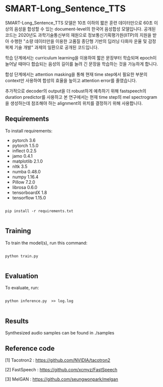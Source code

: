 # SMART-Long_Sentence_TTS

SMART-Long_Sentence_TTS 모델은 10초 이하의 짧은 훈련 데이터만으로 60초 이상의 음성을 합성할 수 있는 document-level의 한국어 음성합성 모델입니다.
공개된 코드는 2020년도 과학기술통신부의 재원으로 정보통신기획평가원(IITP)의 지원을 받아 수행한 "소량 데이터만을 이용한 고품질 종단형 기반의 딥러닝 다화자 운율 및 감정 복제 기술 개발" 과제의 일환으로 공개된 코드입니다.

학습 단계에서는 curriculum learning을 이용하여 짧은 문장부터 학습되며 epoch이 늘어날 때마다 합습되는 음성의 길이를 늘려 긴 문장을 학습하는 것을 가능하게 합니다.

합성 단계에서는 attention masking을 통해 현재 time step에서 필요한 부분의 context만 사용하여 합성의 효율을 높이고 attention error를 줄였습니다.

추가적으로 decoder의 output을 더 robust하게 예측하기 위해 fastspeech의 duration predictor를 사용하고 본 연구에서는 현재 time step의 mel spectrogram을 생성하는데 참조해야 하는 alignment의 위치를 결정하기 위해 사용합니다.

 
## Requirements
To install requirements:

- pytorch 3.6
- pytorch 1.5.0
- inflect 0.2.5
- jamo 0.4.1
- matplotlib 2.1.0
- nltk 3.5
- numba 0.48.0
- numpy 1.16.4
- Pillow 7.2.0
- librosa 0.6.0
- tensorboardX 1.8
- tensorflow 1.15.0

<pre>
<code>
pip install -r requirements.txt
</code>
</pre>


## Training

To train the model(s), run this command:

<pre>
<code>
python train.py
</code>
</pre>

## Evaluation

To evaluate, run:

<pre>
<code>
python inference.py  >> log.log
</code>
</pre>

## Results

Synthesized audio samples can be found in ./samples

## Reference code

[1] Tacotron2 : https://github.com/NVIDIA/tacotron2

[2] FastSpeech : https://github.com/xcmyz/FastSpeech

[3] MelGAN : https://github.com/seungwonpark/melgan
